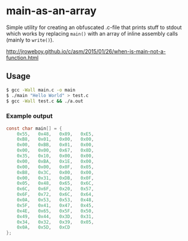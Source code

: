 # main-as-an-array

Simple utility for creating an obfuscated .c-file that prints stuff to stdout which works by replacing ```main()``` with an array of inline assembly calls (mainly to ```write()```).

http://jroweboy.github.io/c/asm/2015/01/26/when-is-main-not-a-function.html

## Usage

```bash
$ gcc -Wall main.c -o main
$ ./main "Hello World" > test.c
$ gcc -Wall test.c && ./a.out
```

### Example output
```c
const char main[] = {
	0x55,	0x48,	0x89,	0xE5,
    0xB8,	0x01,	0x00,	0x00,
    0x00,	0xBB,	0x01,	0x00,
    0x00,	0x00,	0x67,	0x8D,
    0x35,	0x10,	0x00,	0x00,
    0x00,	0xBA,	0x1E,	0x00,
    0x00,	0x00,	0x0F,	0x05,
    0xB8,	0x3C,	0x00,	0x00,
    0x00,	0x31,	0xDB,	0x0F,
    0x05,	0x48,	0x65,	0x6C,
    0x6C,	0x6F,	0x20,	0x57,
    0x6F,	0x72,	0x6C,	0x64,
    0x0A,	0x53,	0x53,	0x48,
    0x5F,	0x41,	0x47,	0x45,
    0x4E,	0x65,	0x5F,	0x50,
    0x49,	0x44,	0x3D,	0x31,
    0x34,	0x32,	0x39,	0x05,
    0x0A,	0x5D,	0xCD
};
```
